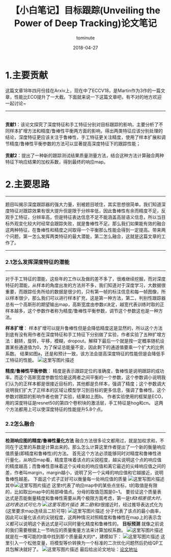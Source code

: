 ﻿---
layout:     post
title:      【小白笔记】目标跟踪(Unveiling the Power of Deep Tracking)论文笔记
date:       2018-04-27
author:     tominute
header-img: img/post-bg-desk.jpg
catalog: true
tags:
    - Tracking
---

# 1.主要贡献
这篇文章18年四月份挂在Arxiv上，现在中了ECCV18，是Martin作为3作的一篇文章，性能比ECO提升了一大截。下面就来说一下这篇文章吧，有不对的地方欢迎一起讨论~ 


----------


  
<br />**贡献1**：该论文探究了深度特征和手工特征分别对目标跟踪的影响，主要分析了不同样本扩增方法和精度/鲁棒性平衡两方面的影响，得出两类特征应该分别处理的结论，深度特征更应该关注于鲁棒性，手工特征更关注精度，使用了样本扩展和调节精度/鲁棒性平衡参数的方法可以显著提高深度特征下的跟踪性能；  
<br />**贡献2**：提出了一种新的跟踪测试结果质量测量方法，结合这种方法计算融合两种特征下响应结果的加权系数，得到最终的响应map。
# 2.主要思路


----------
题目叫揭示深度跟踪器的强大力量，别被题目唬住，其实思想很简单。我们知道深度特征对跟踪效果有很大提升但是限于分辨率低，因此鲁棒性有余而精度不足，反观手工特征，分辨率高，但是特征表达信息不足不能涵盖高层语义信息，所以当目标外观变化较大时经常会跟踪失败，就是鲁棒性不足。那么我们如果能有效的融合这两种特征，在鲁棒性和精度之间取得一个平衡那么性能会得到一定提高。带来两个问题，第一怎么发挥两类特征的最大潜能，第二怎么融合，这就是这篇文章的工作了。

----------

### 2.1怎么发挥深度特征的潜能
----------
对于手工特征的潜能，这些年的工作以及做的差不多了，很难继续挖掘，而对深度特征的潜能，从样本的角度出发的方法并不多，我们知道对于深度学习，大数据很重要，而跟踪任务所给的数据是很少的，只有第一帧的标注信息和每一帧图像，所以样本很少，那么我们可以进行样本扩充，这是第一种方法，第二，判别性跟踪器总有一个高斯形的期望输出map，高斯宽度由参数$\sigma$决定，越宽代表训练时取的正样本越多，这个参数作者称为精度/鲁棒性平衡参数，调节这个参数这也是一种方法。

**样本扩增**：
样本扩增可以提升鲁棒性但是会降低精度这是显然的，所以这个方法到底有没有用作者在深度特征和手工特征下分别做了实验，作者实验了五种扩增方法：翻转，旋转，平移，模糊，dropout。解释下最后一个就是按一定概率随机设置某些通道值为0，为了保证总能量不变，因此剩下的通道值要乘一个扩大的比例系数。
结果如图a，还是和预计一致，该方法会提高深度特征的性能但是会降低手工特征的性能。
![这里写图片描述](//img-blog.csdn.net/20180427194923026?watermark/2/text/Ly9ibG9nLmNzZG4ubmV0L3NpbmF0XzI3MzE4ODgx/font/5a6L5L2T/fontsize/400/fill/I0JBQkFCMA==/dissolve/70/gravity/SouthEast)

**精度/鲁棒性平衡参数**：
精度是表示跟踪定位的准确度，鲁棒性是说明跟踪的成功率。而这个高斯宽度参数恰恰是这两者之间平衡的一个参数，这个参数调小说明我们认为的正样本都是很接近目标的，其他都是负样本，强调了精度；这个参数调大说明我们扩大了正样本的区域让模型学习到目标的更多信息，强调了鲁棒性。这个参数对跟踪的影响作者也做了实验，结果如上图b。
作者实验使用的框架是ECO，用的深度特征是resnet50的第四个卷积块的激活层，手工特征是hog和cn。
这两个方法都用上可以使深度特征的性能提升5.8个点。

### 2.2怎么融合
----------
**检测响应图的精度/鲁棒性量化方法**
融合方法很多论文都用过，就是加权求和，不同在于这里的系数是计算出来的。那么怎么计算这里作者提出了一个新的衡量响应值质量(即精度和鲁棒性)的方法。
首先这个方法必须能够同时对精度和鲁棒性进行量化，从响应map看，精度意味着该点的尖锐程度，越尖说明这个点的响应值的精度越高；而鲁棒性意味着这个尖峰处的响应值和离它最近的尖峰响应值之间的差，作者叫margin，margin越小，说明了另一个尖峰的响应值和它越接近，说明鲁棒性越差。
下面这个式子正好可以衡量每一处响应值的质量
![这里写图片描述](//img-blog.csdn.net/20180427194939759?watermark/2/text/Ly9ibG9nLmNzZG4ubmV0L3NpbmF0XzI3MzE4ODgx/font/5a6L5L2T/fontsize/400/fill/I0JBQkFCMA==/dissolve/70/gravity/SouthEast)
其中![这里写图片描述](//img-blog.csdn.net/20180427194950953?watermark/2/text/Ly9ibG9nLmNzZG4ubmV0L3NpbmF0XzI3MzE4ODgx/font/5a6L5L2T/fontsize/400/fill/I0JBQkFCMA==/dissolve/70/gravity/SouthEast)
这里t代表了响应map中的某些点坐标，t的取值是有限的，比如取出map中的局部峰值点。分母的取值范围是0~1。
要验证这个质量表达式是否能衡量精度和鲁棒性需要从两个极限方面考虑，第一是t*和t相差很大时，这时表达式可化为
![这里写图片描述](//img-blog.csdn.net/20180427195004922?watermark/2/text/Ly9ibG9nLmNzZG4ubmV0L3NpbmF0XzI3MzE4ODgx/font/5a6L5L2T/fontsize/400/fill/I0JBQkFCMA==/dissolve/70/gravity/SouthEast)
第二是t*和t很接近时，经过推导表达式化为(这里要求map连续且二阶可导)
![这里写图片描述](//img-blog.csdn.net/20180427195017761?watermark/2/text/Ly9ibG9nLmNzZG4ubmV0L3NpbmF0XzI3MzE4ODgx/font/5a6L5L2T/fontsize/400/fill/I0JBQkFCMA==/dissolve/70/gravity/SouthEast)
分子代表了该点的最小曲率，因此可以量化该点的尖锐程度，这两种情况对照精度和鲁棒性在map上的表示含义都可以说明这个表达式是可以同时量化精度和鲁棒性的。
**目标预测**
就像之前说的我们需要根据上一节响应的质量衡量方法来计算加权系数。
![这里写图片描述](//img-blog.csdn.net/20180427195031135?watermark/2/text/Ly9ibG9nLmNzZG4ubmV0L3NpbmF0XzI3MzE4ODgx/font/5a6L5L2T/fontsize/400/fill/I0JBQkFCMA==/dissolve/70/gravity/SouthEast)
就是在一堆可能的t值中找到那个质量最大的t*，建模如下：
![这里写图片描述](//img-blog.csdn.net/20180427195043925?watermark/2/text/Ly9ibG9nLmNzZG4ubmV0L3NpbmF0XzI3MzE4ODgx/font/5a6L5L2T/fontsize/400/fill/I0JBQkFCMA==/dissolve/70/gravity/SouthEast)
这里引入一个松弛变量，将模型等价转换为一个标准的二次优化问题然后扔给QP工具包解决就好了。
![这里写图片描述](//img-blog.csdn.net/20180427195056757?watermark/2/text/Ly9ibG9nLmNzZG4ubmV0L3NpbmF0XzI3MzE4ODgx/font/5a6L5L2T/fontsize/400/fill/I0JBQkFCMA==/dissolve/70/gravity/SouthEast)
最后给出论文地址：[论文地址](https://arxiv.org/abs/1804.06833)
